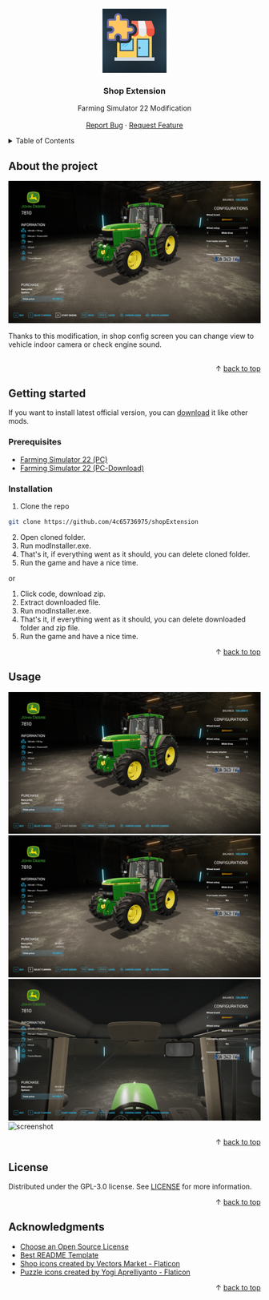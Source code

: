 <div id='top'></div>
<br/>
<div align='center'>
    <a href='https://github.com/4c65736975/shopExtension'>
        <img src='screenshots/icon.png' alt='Logo' width='128' height='128'>
    </a>
    <h3>Shop Extension</h3>
    <p>
        Farming Simulator 22 Modification
        <br />
        <br />
        <a href='https://github.com/4c65736975/shopExtension/issues'>Report Bug</a>
        ·
        <a href='https://github.com/4c65736975/shopExtension/issues'>Request Feature</a>
    </p>
</div>
<details>
    <summary>Table of Contents</summary>
    <ol>
        <li>
            <a href="#about-the-project">About The Project</a>
        </li>
        <li>
            <a href="#getting-started">Getting Started</a>
            <ul>
                <li>
                    <a href="#prerequisites">Prerequisites</a>
                </li>
                <li>
                    <a href="#installation">Installation</a>
                </li>
            </ul>
        </li>
        <li>
            <a href="#usage">Usage</a>
        </li>
        <li>
            <a href="#license">License</a>
        </li>
        <li>
            <a href="#acknowledgments">Acknowledgments</a>
        </li>
    </ol>
</details>

## About the project

<img src='screenshots/screenShot (1).png' alt='screenshot'>

Thanks to this modification, in shop config screen you can change view to vehicle indoor camera or check engine sound.
<br/>
<br/>

<p align="right">&#x2191 <a href="#top">back to top</a></p>

## Getting started

If you want to install latest official version, you can [download]() it like other mods.
<br/>

### Prerequisites

* [Farming Simulator 22 (PC)](https://www.farming-simulator.com/buy-now.php?platform=pc&code=DANIO)
* [Farming Simulator 22 (PC-Download)](https://www.farming-simulator.com/buy-now.php?platform=pcdigital&code=DANIO)

### Installation

1. Clone the repo
```sh
git clone https://github.com/4c65736975/shopExtension
```
2. Open cloned folder.
3. Run modInstaller.exe.
4. That's it, if everything went as it should, you can delete cloned folder.
5. Run the game and have a nice time.

or

1. Click code, download zip.
2. Extract downloaded file.
3. Run modInstaller.exe.
4. That's it, if everything went as it should, you can delete downloaded folder and zip file.
5. Run the game and have a nice time.

<p align="right">&#x2191 <a href="#top">back to top</a></p>

## Usage

<img src='screenshots/screenShot (2).png' alt='screenshot'>
<img src='screenshots/screenShot (3).png' alt='screenshot'>
<img src='screenshots/screenShot (4).png' alt='screenshot'>
<img src='screenshots/screenShot (5).png' alt='screenshot'>

<p align="right">&#x2191 <a href="#top">back to top</a></p>

## License

Distributed under the GPL-3.0 license. See [LICENSE](https://github.com/4c65736975/shopExtension/blob/main/LICENSE) for more information.

<p align="right">&#x2191 <a href="#top">back to top</a></p>

## Acknowledgments

* [Choose an Open Source License](https://choosealicense.com)
* [Best README Template](https://github.com/othneildrew/Best-README-Template)
* [Shop icons created by Vectors Market - Flaticon](https://www.flaticon.com/free-icons/shop)
* [Puzzle icons created by Yogi Aprelliyanto - Flaticon](https://www.flaticon.com/free-icons/puzzle)

<p align="right">&#x2191 <a href="#top">back to top</a></p>
